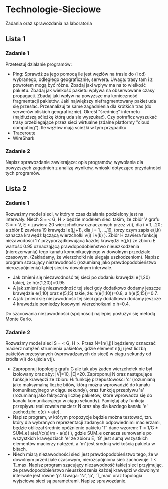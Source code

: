 # Technologie-Sieciowe
Zadania oraz sprawozdania na laboratoria

## Lista 1
### Zadanie 1
Przetestuj działanie programów:
* Ping: 
Sprawdź za jego pomocą ile jest węzłów na trasie do (i od) wybranego, odległego geograficznie, serwera. Uwaga: trasy tam i z powrotem mogą być różne. Zbadaj jaki wpływ ma na to wielkość pakietu. Zbadaj jak wielkość pakietu wpływa na obserwowane czasy propagacji. Zbadaj jaki wpływ na powyższe ma konieczność fragmentacji pakietów. Jaki największy niefragmentowany pakiet uda się przesłac. Przeanalizuj te same zagadnienia dla krótkich tras (do serwerów bliskich geograficznie). Określ "średnicę" internetu (najdłuższą sćieżkę którą uda sie wyszukać). Czy potraficz wyszukać trasy przebiegające przez sieci wirtualne (zdalne platformy "cloud computing"). Ile węzłów mają scieżki w tym przypadku
* Traceroute
* WireShark
### Zadanie 2
Napisz sprawozdanie zawierające: opis programów, wywołania dla powyższych zagadnień z analizą wyników, wnioski dotyczące przydatności tych programów.
## Lista 2
### Zadanie 1
Rozważmy model sieci, w którym czas działania podzielony jest na interwały. Niech S = < G, H > będzie modelem sieci takim, że zbiór V grafu G = < V, E > zawiera 20 wierzchołków oznaczonych przez v(i), dla i = 1,..20; a zbiór E zawiera 19 krawędzi e(j,j+1), dla j = 1, ...,19, (przy czym zapis e(j,k) oznacza krawędź łączącą wierzchołki v(i) i v(k) ). Zbiór H zawiera funkcję niezawodości 'h' przyporządkowującą każdej krawędzi e(j,k) ze zbioru E wartość 0.95 oznacząjącą prawdopodobieństwo nieuszkodzenia (nierozerwania) tego kanału komunikacyjnego w dowolnym przedziale czasowym. (Zakładamy, że wierzchołki nie ulegaja uszkodzeniom).
Napisz program szacujący niezawodność (rozumianą jako prawdopodobieństwo nierozspójnienia) takiej sieci w dowolnym interwale.
* Jak zmieni się niezawodność tej sieci po dodaniu krawędzi e(1,20) takiej, że h(e(1,20))=0.95
* A jak zmieni się niezawodność tej sieci gdy dodatkowo dodamy jeszcze krawędzie e(1,10) oraz e(5,15) takie, że: h(e(1,10))=0.8, a h(e(5,15))=0.7.
* A jak zmieni się niezawodność tej sieci gdy dodatkowo dodamy jeszcze 4 krawedzie pomiedzy losowymi wierzchołkami o h=0.4.

Do szacowania niezawodności (spójności) najlepiej posłużyć się metodą Monte Carlo.
### Zadanie 2
Rozważmy model sieci S = < G, H >. Przez N=[n(i,j)] będziemy oznaczać macierz natężeń strumienia pakietów, gdzie element n(i,j) jest liczbą pakietów przesyłanych (wprowadzanych do sieci) w ciągu sekundy od źródła v(i) do ujścia v(j).
* Zaproponuj topologię grafu G ale tak aby żaden wierzchołek nie był izolowany oraz aby: |V|=10, |E|<20. Zaproponuj N oraz następujące funkcje krawędzi ze zbioru H: funkcję przepustowości 'c' (rozumianą jako maksymalną liczbę bitów, którą można wprowadzić do kanału komunikacyjnego w ciągu sekundy), oraz funkcję przepływu 'a' (rozumianą jako faktyczną liczbę pakietów, które wprowadza się do kanału komunikacyjego w ciągu sekundy). Pamiętaj aby funkcja przeplywu realizowała macierz N oraz aby dla każdego kanału 'e' zachodziło: c(e) > a(e).
* Napisz program, w którym propozycje będzie można testować, tzn. który dla wybranych reprezentacji zadanych odpowiednimi macierzami, będzie obliczał średnie opóźnienie pakietu 'T' dane wzorem: T = 1/G * SUM_e( a(e)/(c(e)/m - a(e)) ), gdzie SUM_e oznacza sumowanie po wszystkich krawędziach 'e' ze zbioru E, 'G' jest sumą wszystkich elementów macierzy natężeń, a 'm' jest średnią wielkością pakietu w bitach.
* Niech miarą niezawodności sieci jest prawdopodobieństwo tego, że w dowolnym przedziale czasowym, nierozspójniona sieć zachowuje T < T_max. Napisz program szacujący niezawodność takiej sieci przyjmując, że prawdopodobieństwo nieuszkodzenia każdej krawędzi w dowolnym interwale jest równe 'p'. Uwaga: 'N', 'p', 'T_max' oraz topologia wyjsciowa sieci są parametrami. Napisz sprawozdanie.
